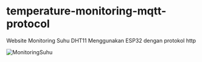 # temperature-monitoring-mqtt-protocol
Website Monitoring Suhu DHT11 Menggunakan ESP32 dengan protokol http

![MonitoringSuhu](https://gcdnb.pbrd.co/images/5JRnVAzdtzbB.jpg?o=1)
